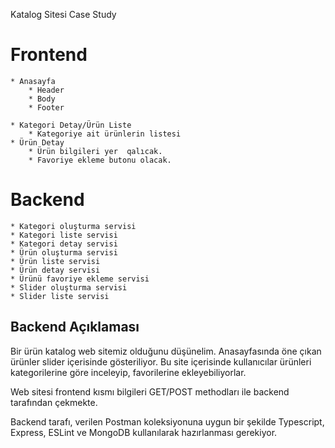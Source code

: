 Katalog Sitesi Case Study

# Frontend

    * Anasayfa
        * Header
        * Body
        * Footer

    * Kategori Detay/Ürün Liste
        * Kategoriye ait ürünlerin listesi
    * Ürün Detay
        * Ürün bilgileri yer  qalıcak.
        * Favoriye ekleme butonu olacak.

# Backend

    * Kategori oluşturma servisi
    * Kategori liste servisi
    * Kategori detay servisi
    * Ürün oluşturma servisi
    * Ürün liste servisi
    * Ürün detay servisi
    * Ürünü favoriye ekleme servisi
    * Slider oluşturma servisi
    * Slider liste servisi

## Backend Açıklaması

Bir ürün katalog web sitemiz olduğunu düşünelim. Anasayfasında öne çıkan ürünler slider içerisinde
gösteriliyor. Bu site içerisinde kullanıcılar ürünleri kategorilerine göre inceleyip, favorilerine
ekleyebiliyorlar.

Web sitesi frontend kısmı bilgileri GET/POST methodları ile backend tarafından çekmekte.

Backend tarafı, verilen Postman koleksiyonuna uygun bir şekilde Typescript, Express, ESLint ve
MongoDB kullanılarak hazırlanması gerekiyor.
